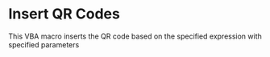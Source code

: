 # Insert QR Codes

This VBA macro inserts the QR code based on the specified expression with specified parameters
